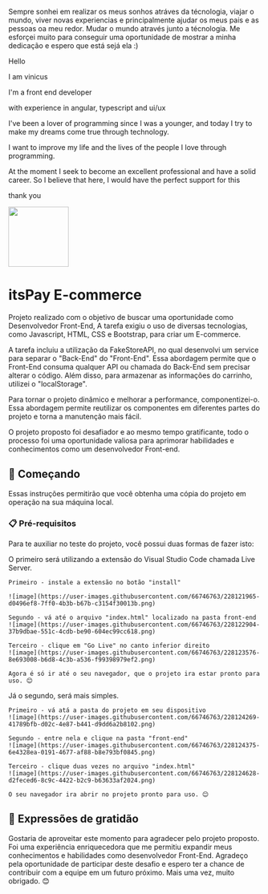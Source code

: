 Sempre sonhei em realizar os meus sonhos atráves da técnologia, viajar o mundo, viver novas experiencias e principalmente ajudar os meus pais e as pessoas oa meu redor. Mudar o mundo através junto a técnologia. Me esforçei muito para conseguir uma oportunidade de mostrar a minha dedicação e espero que está sejá ela :)



Hello

I am vinicus

I'm a front end developer

with experience in angular, typescript and ui/ux

I've been a lover of programming since I was a younger, and today I try to make my dreams come true through technology.

I want to improve my life and the lives of the people I love through programming.

At the moment I seek to become an excellent professional and have a solid career. So I believe that here, I would have the perfect support for this

thank you


<img src="https://user-images.githubusercontent.com/66746763/228128204-90c0e67c-44f8-4aee-8dfe-bdf16604e667.png" width="120">

# itsPay E-commerce

Projeto realizado com o objetivo de buscar uma oportunidade como Desenvolvedor Front-End, A tarefa exigiu o uso de diversas tecnologias, como Javascript, HTML, CSS e Bootstrap, para criar um E-commerce.

A tarefa incluiu a utilização da FakeStoreAPI, no qual desenvolvi um service para separar o "Back-End" do "Front-End". Essa abordagem permite que o Front-End consuma qualquer API ou chamada do Back-End sem precisar alterar o código. Além disso, para armazenar as informações do carrinho, utilizei o "localStorage".

Para tornar o projeto dinâmico e melhorar a performance, componentizei-o. Essa abordagem permite reutilizar os componentes em diferentes partes do projeto e torna a manutenção mais fácil.

O projeto proposto foi desafiador e ao mesmo tempo gratificante, todo o processo foi uma oportunidade valiosa para aprimorar habilidades e conhecimentos como um desenvolvedor Front-end.

## 🚀 Começando

Essas instruções permitirão que você obtenha uma cópia do projeto em operação na sua máquina local.

### 📋 Pré-requisitos

Para te auxiliar no teste do projeto, você possui duas formas de fazer isto:

O primeiro será utilizando a extensão do Visual Studio Code chamada Live Server.

```
Primeiro - instale a extensão no botão "install"

![image](https://user-images.githubusercontent.com/66746763/228121965-d0496ef8-7ff0-4b3b-b67b-c3154f30013b.png)

Segundo - vá até o arquivo "index.html" localizado na pasta front-end
![image](https://user-images.githubusercontent.com/66746763/228122904-37b9dbae-551c-4cdb-be90-604ec99cc618.png)

Terceiro - clique em "Go Live" no canto inferior direito
![image](https://user-images.githubusercontent.com/66746763/228123576-8e693008-b6d8-4c3b-a536-f99398979ef2.png)

Agora é só ir até o seu navegador, que o projeto ira estar pronto para uso. 😊
```

Já o segundo, será mais simples.

```
Primeiro - vá atá a pasta do projeto em seu dispositivo
![image](https://user-images.githubusercontent.com/66746763/228124269-41789bfb-d02c-4e87-b441-d9dd6a2b8102.png)

Segundo - entre nela e clique na pasta "front-end"
![image](https://user-images.githubusercontent.com/66746763/228124375-6e4328ea-0191-4677-af88-b8e793bf0845.png)

Terceiro - clique duas vezes no arquivo "index.html"
![image](https://user-images.githubusercontent.com/66746763/228124628-d2feced6-8c9c-4422-b2c9-b63633af2024.png)

O seu navegador ira abrir no projeto pronto para uso. 😊
```

## 🎁 Expressões de gratidão
Gostaria de aproveitar este momento para agradecer pelo projeto proposto. Foi uma experiência enriquecedora que me permitiu expandir meus conhecimentos e habilidades como desenvolvedor Front-End. Agradeço pela oportunidade de participar deste desafio e espero ter a chance de contribuir com a equipe em um futuro próximo. Mais uma vez, muito obrigado. 😊
